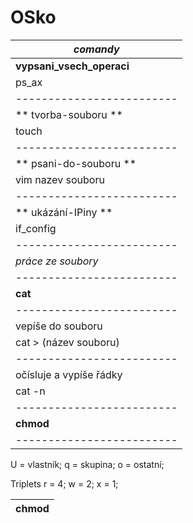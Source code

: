 # OSko
|       *comandy*         |
|-------------------------|
|**vypsani_vsech_operaci**|
|          ps_ax          |
|-------------------------|
|**    tvorba-souboru   **|
|           touch         |
|-------------------------|
|**   psani-do-souboru  **|
|     vim nazev souboru   |
|-------------------------|
|**    ukázání-IPiny    **|
|        if_config        |
|-------------------------|
|    *práce ze soubory*   |
|-------------------------|
|        **cat**          |
|-------------------------|
|     vepíše do souboru   |
|  cat > (název souboru)  |
|-------------------------|
| očísluje a vypíše řádky |
|         cat -n          |
|-------------------------|
|        **chmod**        |
|-------------------------|

U = vlastník;
q = skupina;
o = ostatní;

Triplets
r = 4;
w = 2;
x = 1;

|         chmod           |
|-------------------------|


